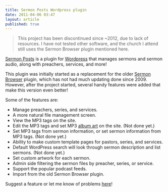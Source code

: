 ```yaml
---
title: Sermon Posts Wordpress plugin
date: 2011-04-06 03:47
layout: article
published: true
---
```


> This project has been discontinued since ~2012, due to lack of resources. I have
> not tested other software, and the church I attend still uses the Sermon Browser
> plugin mentioned here.

[Sermon Posts](https://github.com/tobiaslabs/sermon_posts) is a plugin for [Wordpress](http://wordpress.org/) that manages
sermons and sermon audio, along with preachers, services, and more!

This plugin was initially started as a replacement for the older [Sermon Browser](http://www.sermonbrowser.com/)
plugin, which has not had much updating done since 2009\. However, after the
project started, several handy features were added that make this version even better!

Some of the features are:

*   Manage preachers, series, and services.
*   A more natural file management screen.
*   View the MP3 tags on the site.
*   Edit the MP3 tags and set MP3 [album art](http://www.richardfarrar.com/embedding-album-art-in-mp3-files/) on the site. (Not done yet.)
*   Set MP3 tags from sermon information, or set sermon information from MP3 tags. (Not done yet.)
*   Ability to make custom template pages for pastors, series, and services.
*   Default WordPress search will look through sermon description and list sermons. (Not done yet.)
*   Set custom artwork for each sermon.
*   Admin side filtering the sermon files by preacher, series, or service.
*   Support the popular podcast feeds.
*   Import from the old Sermon Browser plugin.

Suggest a feature or let me know of problems [here](https://github.com/tobiaslabs/sermon_posts/issues)!
